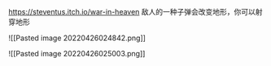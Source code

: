 https://steventus.itch.io/war-in-heaven
敌人的一种子弹会改变地形，你可以射穿地形


![[Pasted image 20220426024842.png]]

![[Pasted image 20220426025003.png]]
